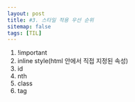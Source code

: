 ```yaml
---
layout: post
title: #3. 스타일 적용 우선 순위
sitemap: false
tags: [TIL]
---
```

1. !important
2. inline style(html 안에서 직접 지정된 속성)
3. id
4. nth
5. class
6. tag